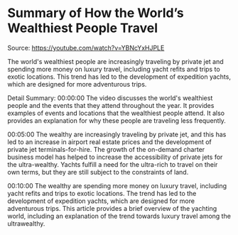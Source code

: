 # Summary of How the World’s Wealthiest People Travel

Source: https://youtube.com/watch?v=YBNcYxHJPLE

The world's wealthiest people are increasingly traveling by private jet and spending more money on luxury travel, including yacht refits and trips to exotic locations. This trend has led to the development of expedition yachts, which are designed for more adventurous trips.

Detail Summary: 
00:00:00
The video discusses the world's wealthiest people and the events that they attend throughout the year. It provides examples of events and locations that the wealthiest people attend. It also provides an explanation for why these people are traveling less frequently.

00:05:00
The wealthy are increasingly traveling by private jet, and this has led to an increase in airport real estate prices and the development of private jet terminals-for-hire. The growth of the on-demand charter business model has helped to increase the accessibility of private jets for the ultra-wealthy. Yachts fulfill a need for the ultra-rich to travel on their own terms, but they are still subject to the constraints of land.

00:10:00
The wealthy are spending more money on luxury travel, including yacht refits and trips to exotic locations. The trend has led to the development of expedition yachts, which are designed for more adventurous trips. This article provides a brief overview of the yachting world, including an explanation of the trend towards luxury travel among the ultrawealthy.

